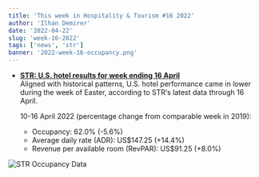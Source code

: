 ```yaml
---
title: 'This week in Hospitality & Tourism #16 2022'
author: 'Ilhan Demirer'
date: '2022-04-22'
slug: 'week-16-2022'
tags: ['news', 'str']
banner: '2022-week-16-occupancy.png'
---
```


- **[STR: U.S. hotel results for week ending 16 April](https://str.com/press-release/str-us-hotel-results-week-ending-16-april)**  
  Aligned with historical patterns, U.S. hotel performance came in lower during the week of Easter, according to STR‘s latest data through 16 April.
  
  10-16 April 2022 (percentage change from comparable week in 2019):

  - Occupancy: 62.0% (-5.6%)
  - Average daily rate (ADR): US$147.25 (+14.4%)
  - Revenue per available room (RevPAR): US$91.25 (+8.0%)

![STR Occupancy Data](/images/blogimages/2022-week-16-occupancy.png)
